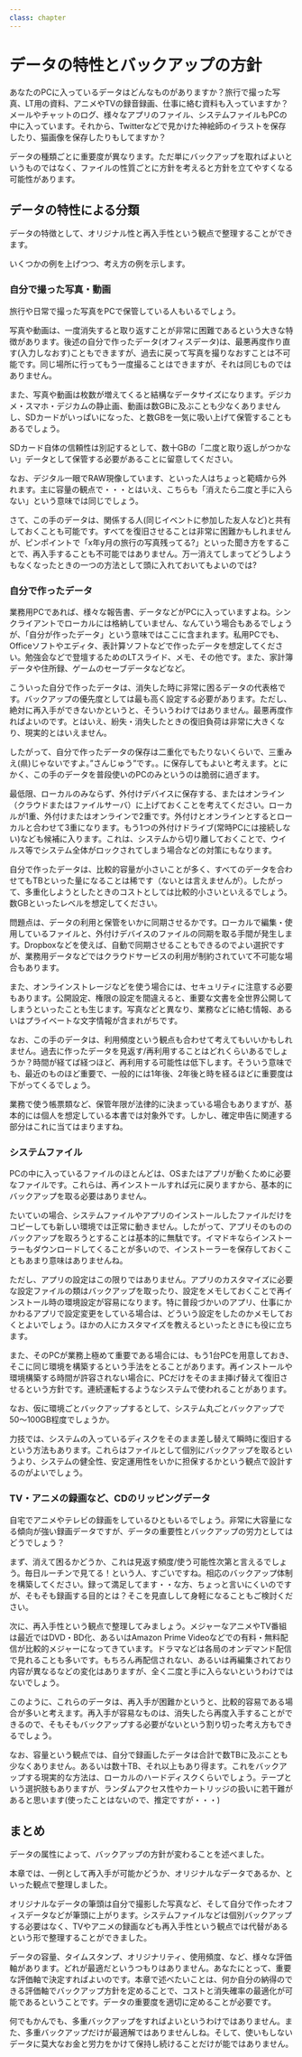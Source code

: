 ```yaml
---
class: chapter
---
```


# データの特性とバックアップの方針

あなたのPCに入っているデータはどんなものがありますか？旅行で撮った写真、LT用の資料、アニメやTVの録音録画、仕事に絡む資料も入っていますか？メールやチャットのログ、様々なアプリのファイル、システムファイルもPCの中に入っています。それから、Twitterなどで見かけた神絵師のイラストを保存したり、猫画像を保存したりもしてますか？

データの種類ごとに重要度が異なります。ただ単にバックアップを取ればよいというものではなく、ファイルの性質ごとに方針を考えると方針を立てやすくなる可能性があります。


## データの特性による分類

データの特徴として、オリジナル性と再入手性という観点で整理することができます。

いくつかの例を上げつつ、考え方の例を示します。

### 自分で撮った写真・動画
旅行や日常で撮った写真をPCで保管している人もいるでしょう。

写真や動画は、一度消失すると取り返すことが非常に困難であるという大きな特徴があります。後述の自分で作ったデータ(オフィスデータ)は、最悪再度作り直す(入力しなおす)こともできますが、過去に戻って写真を撮りなおすことは不可能です。同じ場所に行ってもう一度撮ることはできますが、それは同じものではありません。

また、写真や動画は枚数が増えてくると結構なデータサイズになります。デジカメ・スマホ・デジカムの静止画、動画は数GBに及ぶことも少なくありませんし、SDカードがいっぱいになった、と数GBを一気に吸い上げて保管することもあるでしょう。

SDカード自体の信頼性は別記するとして、数十GBの「二度と取り返しがつかない」データとして保管する必要があることに留意してください。

なお、デジタル一眼でRAW現像しています、といった人はちょっと範疇から外れます。主に容量の観点で・・・とはいえ、こちらも「消えたら二度と手に入らない」という意味では同じでしょう。

さて、この手のデータは、関係する人(同じイベントに参加した友人など)と共有しておくことも可能です。すべてを復旧させることは非常に困難かもしれませんが、ピンポイントで「x年y月の旅行の写真残ってる?」といった聞き方をすることで、再入手することも不可能ではありません。万一消えてしまってどうしようもなくなったときの一つの方法として頭に入れておいてもよいのでは?

### 自分で作ったデータ
業務用PCであれば、様々な報告書、データなどがPCに入っていますよね。シンクライアントでローカルには格納していません、なんていう場合もあるでしょうが、「自分が作ったデータ」という意味ではここに含まれます。私用PCでも、Officeソフトやエディタ、表計算ソフトなどで作ったデータを想定してください。勉強会などで登壇するためのLTスライド、メモ、その他です。また、家計簿データや住所録、ゲームのセーブデータなどなど。

こういった自分で作ったデータは、消失した時に非常に困るデータの代表格です。バックアップの優先度としては最も高く設定する必要があります。ただし、絶対に再入手ができないかというと、そういうわけではありません。最悪再度作ればよいのです。とはいえ、紛失・消失したときの復旧負荷は非常に大きくなり、現実的とはいえません。

したがって、自分で作ったデータの保存は二重化でもたりないくらいで、三重<span class="footnote">みえ(県)じゃないですよ。”さんじゅう”です。</span>。に保存してもよいと考えます。とにかく、この手のデータを普段使いのPCのみというのは脆弱に過ぎます。

最低限、ローカルのみならず、外付けデバイスに保存する、またはオンライン（クラウドまたはファイルサーバ）に上げておくことを考えてください。ローカルが1重、外付けまたはオンラインで2重です。外付けとオンラインとするとローカルと合わせて3重になります。もう1つの外付けドライブ(常時PCには接続しない)なども候補に入ります。これは、システムから切り離しておくことで、ウイルス等でシステム全体がロックされてしまう場合などの対策にもなります。

自分で作ったデータは、比較的容量が小さいことが多く、すべてのデータを合わせてもTBといった量になることは稀です（ないとは言えませんが）。したがって、多重化しようとしたときのコストとしては比較的小さいといえるでしょう。数GBといったレベルを想定してください。

問題点は、データの利用と保管をいかに同期させるかです。ローカルで編集・使用しているファイルと、外付けデバイスのファイルの同期を取る手間が発生します。Dropboxなどを使えば、自動で同期させることもできるのでよい選択ですが、業務用データなどではクラウドサービスの利用が制約されていて不可能な場合もあります。

また、オンラインストレージなどを使う場合には、セキュリティに注意する必要もあります。公開設定、権限の設定を間違えると、重要な文書を全世界公開してしまうといったことも生じます。写真などと異なり、業務などに絡む情報、あるいはプライベートな文字情報が含まれがちです。

なお、この手のデータは、利用頻度という観点も合わせて考えてもいいかもしれません。過去に作ったデータを見返す/再利用することはどれくらいあるでしょうか？時間が経てば経つほど、再利用する可能性は低下します。そういう意味でも、最近のものほど重要で、一般的には1年後、2年後と時を経るほどに重要度は下がってくるでしょう。

業務で使う帳票類など、保管年限が法律的に決まっている場合もありますが、基本的には個人を想定している本書では対象外です。しかし、確定申告に関連する部分はこれに当てはまりますね。

### システムファイル
PCの中に入っているファイルのほとんどは、OSまたはアプリが動くために必要なファイルです。これらは、再インストールすれば元に戻りますから、基本的にバックアップを取る必要はありません。

たいていの場合、システムファイルやアプリのインストールしたファイルだけをコピーしても新しい環境では正常に動きません。したがって、アプリそのもののバックアップを取ろうとすることは基本的に無駄です。イマドキならインストーラーもダウンロードしてくることが多いので、インストーラーを保存しておくこともあまり意味はありませんね。

ただし、アプリの設定はこの限りではありません。アプリのカスタマイズに必要な設定ファイルの類はバックアップを取ったり、設定をメモしておくことで再インストール時の環境設定が容易になります。特に普段づかいのアプリ、仕事にかかわるアプリで設定変更をしている場合は、どういう設定をしたのかメモしておくとよいでしょう。ほかの人にカスタマイズを教えるといったときにも役に立ちます。

また、そのPCが業務上極めて重要である場合には、もう1台PCを用意しておき、そこに同じ環境を構築するという手法をとることがあります。再インストールや環境構築する時間が許容されない場合に、PCだけをそのまま挿げ替えて復旧させるという方針です。連続運転するようなシステムで使われることがあります。

なお、仮に環境ごとバックアップするとして、システム丸ごとバックアップで50～100GB程度でしょうか。

力技では、システムの入っているディスクをそのまま差し替えて瞬時に復旧するという方法もあります。これらはファイルとして個別にバックアップを取るというより、システムの健全性、安定運用性をいかに担保するかという観点で設計するのがよいでしょう。

### TV・アニメの録画など、CDのリッピングデータ
自宅でアニメやテレビの録画をしているひともいるでしょう。非常に大容量になる傾向が強い録画データですが、データの重要性とバックアップの労力としてはどうでしょう？

まず、消えて困るかどうか、これは見返す頻度/使う可能性次第と言えるでしょう。毎日ルーチンで見てる！という人、すごいですね。相応のバックアップ体制を構築してください。録って満足してます・・な方、ちょっと言いにくいのですが、そもそも録画する目的とは？そこを見直しして身軽になることもご検討ください。

次に、再入手性という観点で整理してみましょう。メジャーなアニメやTV番組は最近ではDVD・BD化、あるいはAmazon Prime Videoなどでの有料・無料配信が比較的メジャーになってきています。ドラマなどは各局のオンデマンド配信で見れることも多いです。もちろん再配信されない、あるいは再編集されており内容が異なるなどの変化はありますが、全く二度と手に入らないというわけではないでしょう。

このように、これらのデータは、再入手が困難かというと、比較的容易である場合が多いと考えます。再入手が容易なものは、消失したら再度入手することができるので、そもそもバックアップする必要がないという割り切った考え方もできるでしょう。

なお、容量という観点では、自分で録画したデータは合計で数TBに及ぶことも少なくありません。あるいは数十TB、それ以上もあり得ます。これをバックアップする現実的な方法は、ローカルのハードディスクくらいでしょう。テープという選択肢もありますが、ランダムアクセス性やカートリッジの扱いに若干難があると思います(使ったことはないので、推定ですが・・・)

## まとめ
データの属性によって、バックアップの方針が変わることを述べました。

本章では、一例として再入手が可能かどうか、オリジナルなデータであるか、といった観点で整理しました。

オリジナルなデータの筆頭は自分で撮影した写真など、そして自分で作ったオフィスデータなどが筆頭に上がります。システムファイルなどは個別バックアップする必要はなく、TVやアニメの録画なども再入手性という観点では代替があるという形で整理することができました。

データの容量、タイムスタンプ、オリジナリティ、使用頻度、など、様々な評価軸があります。どれが最適だというつもりはありません。あなたにとって、重要な評価軸で決定すればよいのです。本章で述べたいことは、何か自分の納得のできる評価軸でバックアップ方針を定めることで、コストと消失確率の最適化が可能であるということです。データの重要度を適切に定めることが必要です。

何でもかんでも、多重バックアップをすればよいというわけではありません。また、多重バックアップだけが最適解ではありませんしね。そして、使いもしないデータに莫大なお金と労力をかけて保持し続けることだけが能ではありません。